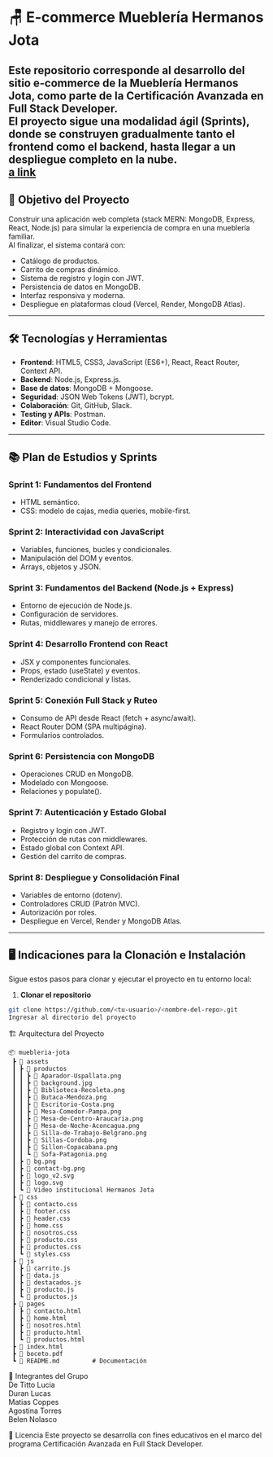 # 🪑 E-commerce Mueblería Hermanos Jota  

Este repositorio corresponde al desarrollo del sitio **e-commerce de la Mueblería Hermanos Jota**, como parte de la **Certificación Avanzada en Full Stack Developer**.  
El proyecto sigue una modalidad **ágil** (Sprints), donde se construyen gradualmente tanto el **frontend** como el **backend**, hasta llegar a un despliegue completo en la nube.  
[a link](https://capable-rugelach-28f3b6.netlify.app/pages/home.html)
---

## 🚀 Objetivo del Proyecto  
Construir una aplicación web completa (stack MERN: MongoDB, Express, React, Node.js) para simular la experiencia de compra en una mueblería familiar.  
Al finalizar, el sistema contará con:  

- Catálogo de productos.  
- Carrito de compras dinámico.  
- Sistema de registro y login con JWT.  
- Persistencia de datos en MongoDB.  
- Interfaz responsiva y moderna.  
- Despliegue en plataformas cloud (Vercel, Render, MongoDB Atlas).  

---

## 🛠️ Tecnologías y Herramientas  

- **Frontend**: HTML5, CSS3, JavaScript (ES6+), React, React Router, Context API.  
- **Backend**: Node.js, Express.js.  
- **Base de datos**: MongoDB + Mongoose.  
- **Seguridad**: JSON Web Tokens (JWT), bcrypt.  
- **Colaboración**: Git, GitHub, Slack.  
- **Testing y APIs**: Postman.  
- **Editor**: Visual Studio Code.  

---

## 📚 Plan de Estudios y Sprints  

### Sprint 1: Fundamentos del Frontend  
- HTML semántico.  
- CSS: modelo de cajas, media queries, mobile-first.  

### Sprint 2: Interactividad con JavaScript  
- Variables, funciones, bucles y condicionales.  
- Manipulación del DOM y eventos.  
- Arrays, objetos y JSON.  

### Sprint 3: Fundamentos del Backend (Node.js + Express)  
- Entorno de ejecución de Node.js.  
- Configuración de servidores.  
- Rutas, middlewares y manejo de errores.  

### Sprint 4: Desarrollo Frontend con React  
- JSX y componentes funcionales.  
- Props, estado (useState) y eventos.  
- Renderizado condicional y listas.  

### Sprint 5: Conexión Full Stack y Ruteo  
- Consumo de API desde React (fetch + async/await).  
- React Router DOM (SPA multipágina).  
- Formularios controlados.  

### Sprint 6: Persistencia con MongoDB  
- Operaciones CRUD en MongoDB.  
- Modelado con Mongoose.  
- Relaciones y populate().  

### Sprint 7: Autenticación y Estado Global  
- Registro y login con JWT.  
- Protección de rutas con middlewares.  
- Estado global con Context API.  
- Gestión del carrito de compras.  

### Sprint 8: Despliegue y Consolidación Final  
- Variables de entorno (dotenv).  
- Controladores CRUD (Patrón MVC).  
- Autorización por roles.  
- Despliegue en Vercel, Render y MongoDB Atlas.  

---

## 🖥️ Indicaciones para la Clonación e Instalación  

Sigue estos pasos para clonar y ejecutar el proyecto en tu entorno local:  

1. **Clonar el repositorio**  
```bash
git clone https://github.com/<tu-usuario>/<nombre-del-repo>.git
Ingresar al directorio del proyecto
```

🏗️ Arquitectura del Proyecto
```plaintext
📦 muebleria-jota
 ┣ 📂 assets
 ┃ ┣ 📂 productos
 ┃ ┃ ┣ 📜 Aparador-Uspallata.png
 ┃ ┃ ┣ 📜 background.jpg
 ┃ ┃ ┣ 📜 Biblioteca-Recoleta.png
 ┃ ┃ ┣ 📜 Butaca-Mendoza.png
 ┃ ┃ ┣ 📜 Escritorio-Costa.png
 ┃ ┃ ┣ 📜 Mesa-Comedor-Pampa.png
 ┃ ┃ ┣ 📜 Mesa-de-Centro-Araucaria.png
 ┃ ┃ ┣ 📜 Mesa-de-Noche-Aconcagua.png
 ┃ ┃ ┣ 📜 Silla-de-Trabajo-Belgrano.png
 ┃ ┃ ┣ 📜 Sillas-Cordoba.png
 ┃ ┃ ┣ 📜 Sillon-Copacabana.png
 ┃ ┃ ┗ 📜 Sofa-Patagonia.png
 ┃ ┣ 📜 bg.png
 ┃ ┣ 📜 contact-bg.png
 ┃ ┣ 📜 logo_v2.svg
 ┃ ┣ 📜 logo.svg
 ┃ ┗ 📜 Video institucional Hermanos Jota
 ┣ 📂 css
 ┃ ┣ 📜 contacto.css
 ┃ ┣ 📜 footer.css
 ┃ ┣ 📜 header.css
 ┃ ┣ 📜 home.css
 ┃ ┣ 📜 nosotros.css
 ┃ ┣ 📜 producto.css
 ┃ ┣ 📜 productos.css
 ┃ ┗ 📜 styles.css
 ┣ 📂 js
 ┃ ┣ 📜 carrito.js
 ┃ ┣ 📜 data.js
 ┃ ┣ 📜 destacados.js
 ┃ ┣ 📜 producto.js
 ┃ ┗ 📜 productos.js
 ┣ 📂 pages
 ┃ ┣ 📜 contacto.html
 ┃ ┣ 📜 home.html
 ┃ ┣ 📜 nosotros.html
 ┃ ┣ 📜 producto.html
 ┃ ┗ 📜 productos.html
 ┣ 📜 index.html
 ┣ 📜 boceto.pdf
 ┗ 📜 README.md         # Documentación
```
👥 Integrantes del Grupo  
De Titto Lucia  
Duran Lucas  
Matias Coppes  
Agostina Torres  
Belen Nolasco

📄 Licencia
Este proyecto se desarrolla con fines educativos en el marco del programa Certificación Avanzada en Full Stack Developer.
